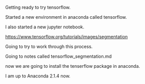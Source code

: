 Getting ready to try tensorflow.

Started a new environment in anaconda called tensorflow.

I also started a new jupyter notebook.

https://www.tensorflow.org/tutorials/images/segmentation

Going to try to work through this process.

Going to notes called tensorflow_segmentation.md

now we are going to install the tenserflow package in anaconda.

I am up to Anaconda 2.1.4 now.
